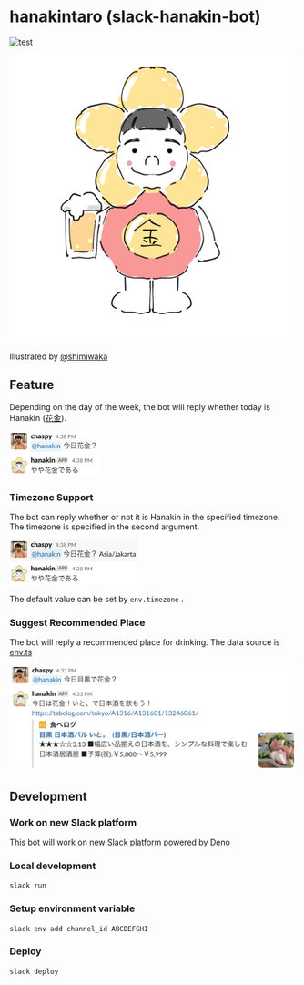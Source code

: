 # hanakintaro (slack-hanakin-bot)

[![test](https://github.com/chaspy/hanakintaro/actions/workflows/test.yaml/badge.svg)](https://github.com/chaspy/hanakintaro/actions/workflows/test.yaml)

![hanakintaro.png](assets/hanakintaro.png)

Illustrated by [@shimiwaka](https://github.com/shimiwaka)

## Feature

Depending on the day of the week, the bot will reply whether today is Hanakin ([花金](https://kotobank.jp/word/%E8%8A%B1%E9%87%91-603416)).

![hanakin.png](assets/hanakin.png)

### Timezone Support

The bot can reply whether or not it is Hanakin in the specified timezone. The timezone is specified in the second argument. 

![timezone.png](assets/timezone.png)

The default value can be set by `env.timezone` .

### Suggest Recommended Place

The bot will reply a recommended place for drinking. The data source is [env.ts](https://github.com/chaspy/hanakintaro/env.ts)

![recommend.png](assets/recommend.png)

## Development

### Work on new Slack platform

This bot will work on [new Slack platform](https://api.slack.com/future?utm_medium=referral&utm_source=partner&utm_campaign=fy23-dev-open-beta-launch) powered by [Deno](https://deno.com/blog/slack-open-beta)

### Local development

```
slack run
```

### Setup environment variable

```
slack env add channel_id ABCDEFGHI
```

### Deploy

```
slack deploy
```

